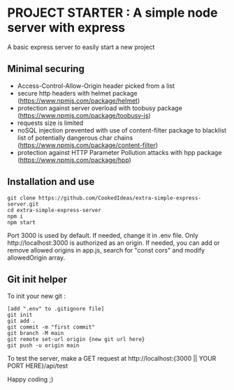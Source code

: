 # PROJECT STARTER : A simple node server with express

A basic express server to easily start a new project

## Minimal securing

- Access-Control-Allow-Origin header picked from a list
- secure http headers with helmet package (https://www.npmjs.com/package/helmet)
- protection against server overload with toobusy package (https://www.npmjs.com/package/toobusy-js)
- requests size is limited
- noSQL injection prevented with use of content-filter package to blacklist list of potentially dangerous char chains (https://www.npmjs.com/package/content-filter)
- protection against HTTP Parameter Pollution attacks with hpp package (https://www.npmjs.com/package/hpp)

## Installation and use

```
git clone https://github.com/CookedIdeas/extra-simple-express-server.git
cd extra-simple-express-server
npm i
npm start
```

Port 3000 is used by default. If needed, change it in .env file.
Only http://localhost:3000 is authorized as an origin. If needed, you can add or remove allowed origins in app.js, search for "const cors" and modify allowedOrigin array.

## Git init helper

To init your new git :

```
[add ".env" to .gitignore file]
git init
git add .
git commit -m "first commit"
git branch -M main
git remote set-url origin {new git url here}
git push -u origin main
```

To test the server, make a GET request at http://localhost:{3000 || YOUR PORT HERE}/api/test

Happy coding ;)
